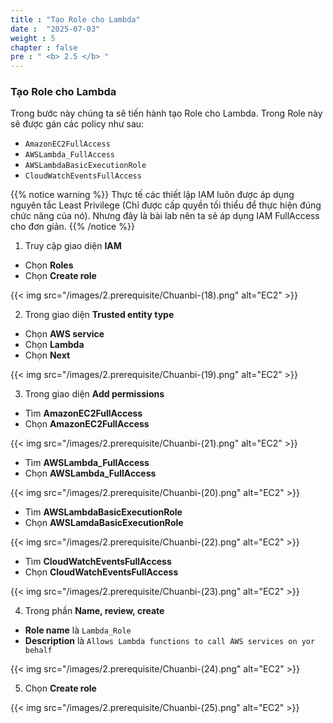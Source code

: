 ```yaml
---
title : "Tạo Role cho Lambda"
date :  "2025-07-03" 
weight : 5
chapter : false
pre : " <b> 2.5 </b> "
---
```


### Tạo Role cho Lambda

Trong bước này chúng ta sẽ tiến hành tạo Role cho Lambda. Trong Role này sẽ được gán các policy như sau:

- `AmazonEC2FullAccess`
- `AWSLambda_FullAccess`
- `AWSLambdaBasicExecutionRole`
- `CloudWatchEventsFullAccess`

{{% notice warning %}}
Thực tế các thiết lập IAM luôn được áp dụng nguyên tắc Least Privilege (Chỉ được cấp quyền tối thiểu để thực hiện đúng chức năng của nó). Nhưng đây là bài lab nên ta sẽ áp dụng IAM FullAccess cho đơn giản.
{{% /notice %}}

1. Truy cập giao diện **IAM**
- Chọn **Roles**
- Chọn **Create role**

{{< img src="/images/2.prerequisite/Chuanbi-(18).png" alt="EC2" >}}

2. Trong giao diện **Trusted entity type**
- Chọn **AWS service**
- Chọn **Lambda**
- Chọn **Next**

{{< img src="/images/2.prerequisite/Chuanbi-(19).png" alt="EC2" >}}

3. Trong giao diện **Add permissions**
- Tìm **AmazonEC2FullAccess**
- Chọn **AmazonEC2FullAccess**

{{< img src="/images/2.prerequisite/Chuanbi-(21).png" alt="EC2" >}}

- Tìm **AWSLambda_FullAccess**
- Chọn **AWSLambda_FullAccess**

{{< img src="/images/2.prerequisite/Chuanbi-(20).png" alt="EC2" >}}

- Tìm **AWSLambdaBasicExecutionRole**
- Chọn **AWSLamdaBasicExecutionRole**

{{< img src="/images/2.prerequisite/Chuanbi-(22).png" alt="EC2" >}}

- Tìm **CloudWatchEventsFullAccess**
- Chọn **CloudWatchEventsFullAccess**

{{< img src="/images/2.prerequisite/Chuanbi-(23).png" alt="EC2" >}}

4. Trong phần **Name, review, create**
- **Role name** là `Lambda_Role`
- **Description** là `Allows Lambda functions to call AWS services on yor behalf`

{{< img src="/images/2.prerequisite/Chuanbi-(24).png" alt="EC2" >}}

5. Chọn **Create role**

{{< img src="/images/2.prerequisite/Chuanbi-(25).png" alt="EC2" >}}